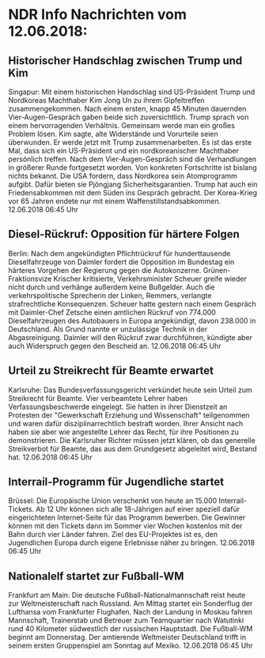 # NDR Info Nachrichten vom 12.06.2018:


## Historischer Handschlag zwischen Trump und Kim
Singapur: Mit einem historischen Handschlag sind US-Präsident Trump und Nordkoreas Machthaber Kim Jong Un zu ihrem Gipfeltreffen zusammengekommen. Nach einem ersten, knapp 45 Minuten dauernden Vier-Augen-Gespräch gaben beide sich zuversichtlich. Trump sprach von einem hervorragenden Verhältnis. Gemeinsam werde man ein großes Problem lösen. Kim sagte, alte Widerstände und Vorurteile seien überwunden. Er werde jetzt mit Trump zusammenarbeiten. Es ist das erste Mal, dass sich ein US-Präsident und ein nordkoreanischer Machthaber persönlich treffen. Nach dem Vier-Augen-Gespräch sind die Verhandlungen in größerer Runde fortgesetzt worden. Von konkreten Fortschritte ist bislang nichts bekannt. Die USA fordern, dass Nordkorea sein Atomprogramm aufgibt. Dafür bieten sie Pjöngjang Sicherheitsgarantien. Trump hat auch ein Friedensabkommen mit dem Süden ins Gespräch gebracht. Der Korea-Krieg vor 65 Jahren endete nur mit einem Waffenstillstandsabkommen. 12.06.2018 06:45 Uhr 

## Diesel-Rückruf: Opposition für härtere Folgen
Berlin: Nach dem angekündigten Pflichtrückruf für hunderttausende Dieselfahrzeuge von Daimler fordert die Opposition im Bundestag ein härteres Vorgehen der Regierung gegen die Autokonzerne. Grünen-Fraktionsvize Krischer kritisierte, Verkehrsminister Scheuer greife wieder nicht durch und verhänge außerdem keine Bußgelder. Auch die verkehrspolitische Sprecherin der Linken, Remmers, verlangte strafrechtliche Konsequenzen. Scheuer hatte gestern nach einem Gespräch mit Daimler-Chef Zetsche einen amtlichen Rückruf von 774.000 Dieselfahrzeugen des Autobauers in Europa angekündigt, davon 238.000 in Deutschland. Als Grund nannte er unzulässige Technik in der Abgasreinigung. Daimler will den Rückruf zwar durchführen, kündigte aber auch Widerspruch gegen den Bescheid an. 12.06.2018 06:45 Uhr 

## Urteil zu Streikrecht für Beamte erwartet
Karlsruhe: Das Bundesverfassungsgericht verkündet heute sein Urteil zum Streikrecht für Beamte. Vier verbeamtete Lehrer haben Verfassungsbeschwerde eingelegt. Sie hatten in ihrer Dienstzeit an Protesten der "Gewerkschaft Erziehung und Wissenschaft" teilgenommen und waren dafür disziplinarrechtlich bestraft worden. Ihrer Ansicht nach haben sie aber wie angestellte Lehrer das Recht, für ihre Positionen zu demonstrieren. Die Karlsruher Richter müssen jetzt klären, ob das generelle Streikverbot für Beamte, das aus dem Grundgesetz abgeleitet wird, Bestand hat. 12.06.2018 06:45 Uhr 

## Interrail-Programm für Jugendliche startet
Brüssel: Die Europäische Union verschenkt von heute an 15.000 Interrail-Tickets. Ab 12 Uhr können sich alle 18-Jährigen auf einer speziell dafür eingerichteten Internet-Seite für das Programm bewerben. Die Gewinner können mit den Tickets dann im Sommer vier Wochen kostenlos mit der Bahn durch vier Länder fahren. Ziel des EU-Projektes ist es, den Jugendlichen Europa durch eigene Erlebnisse näher zu bringen. 12.06.2018 06:45 Uhr 

## Nationalelf startet zur Fußball-WM
Frankfurt am Main: Die deutsche Fußball-Nationalmannschaft reist heute zur Weltmeisterschaft nach Russland. Am Mittag startet ein Sonderflug der Lufthansa vom Frankfurter Flughafen. Nach der Landung in Moskau fahren Mannschaft, Trainerstab und Betreuer zum Teamquartier nach Watutinki rund 40 Kilometer südwestlich der russischen Hauptstadt. Die Fußball-WM beginnt am Donnerstag. Der amtierende Weltmeister Deutschland trifft in seinem ersten Gruppenspiel am Sonntag auf Mexiko. 12.06.2018 06:45 Uhr 

